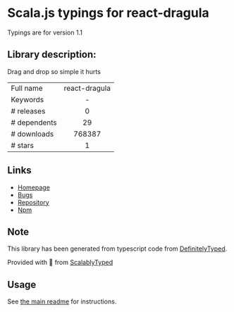 
# Scala.js typings for react-dragula

Typings are for version 1.1

## Library description:
Drag and drop so simple it hurts

|                    |                 |
| ------------------ | :-------------: |
| Full name          | react-dragula |
| Keywords           | - |
| # releases         | 0 |
| # dependents       | 29 |
| # downloads        | 768387 |
| # stars            | 1 |

## Links
- [Homepage](https://github.com/bevacqua/react-dragula)
- [Bugs](https://github.com/bevacqua/react-dragula/issues)
- [Repository](https://github.com/bevacqua/react-dragula)
- [Npm](https://www.npmjs.com/package/react-dragula)
    


## Note
This library has been generated from typescript code from [DefinitelyTyped](https://definitelytyped.org).

Provided with :purple_heart: from [ScalablyTyped](https://github.com/oyvindberg/ScalablyTyped)

## Usage
See [the main readme](../../readme.md) for instructions.


